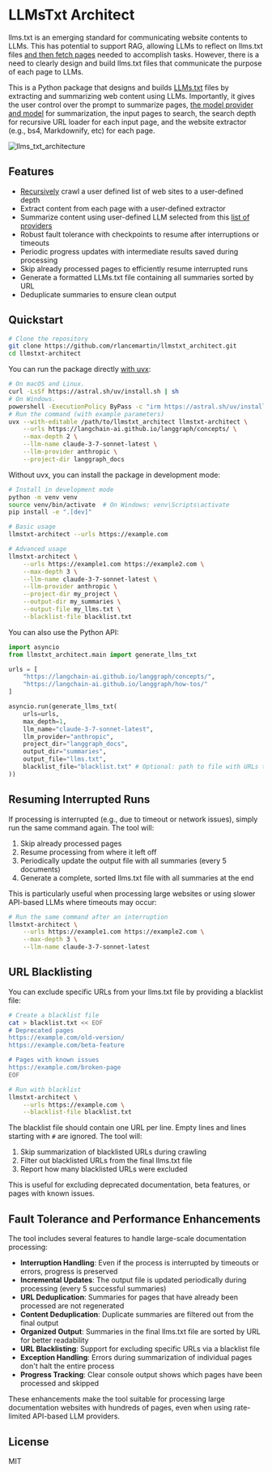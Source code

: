 # LLMsTxt Architect

llms.txt is an emerging standard for communicating website contents to LLMs. This has potential to support RAG, allowing LLMs to reflect on llms.txt files [and then fetch pages](https://github.com/langchain-ai/mcpdoc) needed to accomplish tasks. However, there is a need to clearly design and build llms.txt files that communicate the purpose of each page to LLMs. 

This is a Python package that designs and builds [LLMs.txt](https://llmstxt.org/) files by extracting and summarizing web content using LLMs. Importantly, it gives the user control over the prompt to summarize pages, [the model provider and model](https://python.langchain.com/api_reference/langchain/chat_models/langchain.chat_models.base.init_chat_model.html) for summarization, the input pages to search, the search depth for recursive URL loader for each input page, and the website extractor (e.g., bs4, Markdownify, etc) for each page.

![llms_txt_architecture](https://github.com/user-attachments/assets/54e12c8d-ba6e-4739-aadb-07c1c5f028f0)

## Features

- [Recursively](https://python.langchain.com/docs/integrations/document_loaders/recursive_url/) crawl a user defined list of web sites to a user-defined depth
- Extract content from each page with a user-defined extractor
- Summarize content using user-defined LLM selected from this [list of providers](https://python.langchain.com/api_reference/langchain/chat_models/langchain.chat_models.base.init_chat_model.html)
- Robust fault tolerance with checkpoints to resume after interruptions or timeouts
- Periodic progress updates with intermediate results saved during processing
- Skip already processed pages to efficiently resume interrupted runs
- Generate a formatted LLMs.txt file containing all summaries sorted by URL
- Deduplicate summaries to ensure clean output

## Quickstart

```bash
# Clone the repository
git clone https://github.com/rlancemartin/llmstxt_architect.git
cd llmstxt-architect
```

You can run the package directly [with uvx](https://github.com/astral-sh/uv):

```bash
# On macOS and Linux.
curl -LsSf https://astral.sh/uv/install.sh | sh
# On Windows.
powershell -ExecutionPolicy ByPass -c "irm https://astral.sh/uv/install.ps1 | iex"
# Run the command (with example parameters)
uvx --with-editable /path/to/llmstxt_architect llmstxt-architect \
    --urls https://langchain-ai.github.io/langgraph/concepts/ \
    --max-depth 2 \
    --llm-name claude-3-7-sonnet-latest \
    --llm-provider anthropic \
    --project-dir langgraph_docs
```

Without uvx, you can install the package in development mode:

```bash
# Install in development mode
python -m venv venv
source venv/bin/activate  # On Windows: venv\Scripts\activate
pip install -e ".[dev]"
```

```bash
# Basic usage
llmstxt-architect --urls https://example.com

# Advanced usage
llmstxt-architect \
    --urls https://example1.com https://example2.com \
    --max-depth 3 \
    --llm-name claude-3-7-sonnet-latest \
    --llm-provider anthropic \
    --project-dir my_project \
    --output-dir my_summaries \
    --output-file my_llms.txt \
    --blacklist-file blacklist.txt
```

You can also use the Python API:

```python
import asyncio
from llmstxt_architect.main import generate_llms_txt

urls = [
    "https://langchain-ai.github.io/langgraph/concepts/",
    "https://langchain-ai.github.io/langgraph/how-tos/"
]

asyncio.run(generate_llms_txt(
    urls=urls,
    max_depth=1,
    llm_name="claude-3-7-sonnet-latest",
    llm_provider="anthropic",
    project_dir="langgraph_docs",
    output_dir="summaries",
    output_file="llms.txt",
    blacklist_file="blacklist.txt" # Optional: path to file with URLs to exclude
))
```

## Resuming Interrupted Runs

If processing is interrupted (e.g., due to timeout or network issues), simply run the same command again. The tool will:

1. Skip already processed pages
2. Resume processing from where it left off
3. Periodically update the output file with all summaries (every 5 documents)
4. Generate a complete, sorted llms.txt file with all summaries at the end

This is particularly useful when processing large websites or using slower API-based LLMs where timeouts may occur:

```bash
# Run the same command after an interruption
llmstxt-architect \
    --urls https://example1.com https://example2.com \
    --max-depth 3 \
    --llm-name claude-3-7-sonnet-latest
```

## URL Blacklisting

You can exclude specific URLs from your llms.txt file by providing a blacklist file:

```bash
# Create a blacklist file
cat > blacklist.txt << EOF
# Deprecated pages
https://example.com/old-version/
https://example.com/beta-feature

# Pages with known issues
https://example.com/broken-page
EOF

# Run with blacklist
llmstxt-architect \
    --urls https://example.com \
    --blacklist-file blacklist.txt
```

The blacklist file should contain one URL per line. Empty lines and lines starting with `#` are ignored. The tool will:

1. Skip summarization of blacklisted URLs during crawling
2. Filter out blacklisted URLs from the final llms.txt file
3. Report how many blacklisted URLs were excluded

This is useful for excluding deprecated documentation, beta features, or pages with known issues.

## Fault Tolerance and Performance Enhancements

The tool includes several features to handle large-scale documentation processing:

- **Interruption Handling**: Even if the process is interrupted by timeouts or errors, progress is preserved
- **Incremental Updates**: The output file is updated periodically during processing (every 5 successful summaries)
- **URL Deduplication**: Summaries for pages that have already been processed are not regenerated
- **Content Deduplication**: Duplicate summaries are filtered out from the final output
- **Organized Output**: Summaries in the final llms.txt file are sorted by URL for better readability
- **URL Blacklisting**: Support for excluding specific URLs via a blacklist file
- **Exception Handling**: Errors during summarization of individual pages don't halt the entire process
- **Progress Tracking**: Clear console output shows which pages have been processed and skipped

These enhancements make the tool suitable for processing large documentation websites with hundreds of pages, even when using rate-limited API-based LLM providers.

## License

MIT
